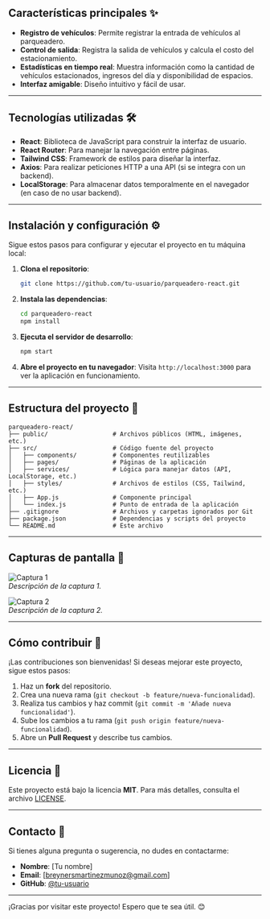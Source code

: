 

## Características principales ✨

- **Registro de vehículos**: Permite registrar la entrada de vehículos al parqueadero.
- **Control de salida**: Registra la salida de vehículos y calcula el costo del estacionamiento.
- **Estadísticas en tiempo real**: Muestra información como la cantidad de vehículos estacionados, ingresos del día y disponibilidad de espacios.
- **Interfaz amigable**: Diseño intuitivo y fácil de usar.

---

## Tecnologías utilizadas 🛠️

- **React**: Biblioteca de JavaScript para construir la interfaz de usuario.
- **React Router**: Para manejar la navegación entre páginas.
- **Tailwind CSS**: Framework de estilos para diseñar la interfaz.
- **Axios**: Para realizar peticiones HTTP a una API (si se integra con un backend).
- **LocalStorage**: Para almacenar datos temporalmente en el navegador (en caso de no usar backend).

---

## Instalación y configuración ⚙️

Sigue estos pasos para configurar y ejecutar el proyecto en tu máquina local:

1. **Clona el repositorio**:
   ```bash
   git clone https://github.com/tu-usuario/parqueadero-react.git
   ```

2. **Instala las dependencias**:
   ```bash
   cd parqueadero-react
   npm install
   ```

3. **Ejecuta el servidor de desarrollo**:
   ```bash
   npm start
   ```

4. **Abre el proyecto en tu navegador**:
   Visita `http://localhost:3000` para ver la aplicación en funcionamiento.

---

## Estructura del proyecto 📂

```
parqueadero-react/
├── public/                  # Archivos públicos (HTML, imágenes, etc.)
├── src/                     # Código fuente del proyecto
│   ├── components/          # Componentes reutilizables
│   ├── pages/               # Páginas de la aplicación
│   ├── services/            # Lógica para manejar datos (API, LocalStorage, etc.)
│   ├── styles/              # Archivos de estilos (CSS, Tailwind, etc.)
│   ├── App.js               # Componente principal
│   └── index.js             # Punto de entrada de la aplicación
├── .gitignore               # Archivos y carpetas ignorados por Git
├── package.json             # Dependencias y scripts del proyecto
└── README.md                # Este archivo
```

---

## Capturas de pantalla 📸

![Captura 1](https://parzibyte.me/blog/wp-content/uploads/2022/05/Software-para-parqueadero-Configurar-tarifas-de-cobro.png)  
*Descripción de la captura 1.*

![Captura 2](https://via.placeholder.com/800x400)  
*Descripción de la captura 2.*

---

## Cómo contribuir 🚀

¡Las contribuciones son bienvenidas! Si deseas mejorar este proyecto, sigue estos pasos:

1. Haz un **fork** del repositorio.
2. Crea una nueva rama (`git checkout -b feature/nueva-funcionalidad`).
3. Realiza tus cambios y haz commit (`git commit -m 'Añade nueva funcionalidad'`).
4. Sube los cambios a tu rama (`git push origin feature/nueva-funcionalidad`).
5. Abre un **Pull Request** y describe tus cambios.

---

## Licencia 📄

Este proyecto está bajo la licencia **MIT**. Para más detalles, consulta el archivo [LICENSE](LICENSE).

---

## Contacto 📧

Si tienes alguna pregunta o sugerencia, no dudes en contactarme:

- **Nombre**: [Tu nombre]
- **Email**: [breynersmartinezmunoz@gmail.com]
- **GitHub**: [@tu-usuario](https://github.com/tu-usuario)

---

¡Gracias por visitar este proyecto! Espero que te sea útil. 😊
```

